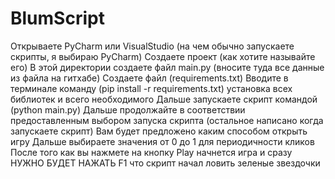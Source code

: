 # BlumScript

Открываете PyCharm или VisualStudio (на чем обычно запускаете скрипты, я выбираю PyCharm)
Создаете проект (как хотите называйте его)
В этой директории создаете файл main.py (вносите туда все данные из файла на гитхабе)
Создаете файл (requirements.txt) 
Вводите в терминале команду (pip install -r requirements.txt) установка всех библиотек и всего необходимого
Дальше запускаете скрипт командой (python main.py)
Дальше продолжайте в соответствии предоставленным выбором запуска скрипта (остальное написано когда запускаете скрипт) 
Вам будет предложено каким способом открыть игру
Дальше выбираете значения от 0 до 1 для периодичности кликов 
После того как вы нажмете на кнопку Play начнется игра и сразу НУЖНО БУДЕТ НАЖАТЬ F1 что скрипт начал ловить зеленые звездочки
